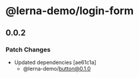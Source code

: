 # @lerna-demo/login-form

## 0.0.2

### Patch Changes

- Updated dependencies [ae61c1a]
  - @lerna-demo/button@0.1.0
